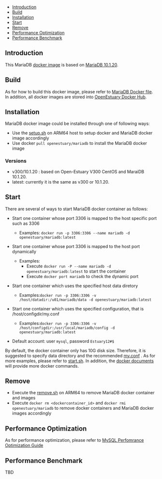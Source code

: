 * [Introduction](#1)
* [Build ](#2)
* [Installation](#3)
* [Start](#4)
* [Remove](#5)
* [Performance Optimization](#6)
* [Performance Benchmark](#7)

## <a name="1">Introduction</a>

This MariaDB [docker image](https://docs.docker.com/) is based on [MariaDB 10.1.20](http://sfo1.mirrors.digitalocean.com/mariadb//mariadb-10.1.21/source/mariadb-10.1.21.tar.gz).


## <a name="2">Build</a>
As for how to build this docker image, please refer to [MariaDB Docker file](https://github.com/open-estuary/dockerfiles/tree/master/mariadb/mariadb).
In addition, all docker images are stored into [OpenEstuary Docker Hub](https://cloud.docker.com/app/openestuary).

## <a name="3">Installation</a>
MariaDB docker image could be installed through one of following ways:  
- Use the [setup.sh](https://github.com/open-estuary/packages/blob/master/docker_apps/mariadb/setup.sh) on ARM64 host to setup docker and MariaDB docker image accordingly
- Use docker `pull openestuary/mariadb` to install the MariaDB docker image  

### Versions 
- v300/10.1.20 : based on Open-Estuary V300 CentOS and MaraiDB 10.1.20.
- latest: currently it is the same as v300 or 10.1.20. 

## <a name="4">Start</a>
There are several of ways to start MariaDB docker container as follows:
- Start one container whose port 3306 is mapped to the host specific port such as 3306
  - Examples: `docker run -p 3306:3306 --name mariadb -d openestuary/mariadb:latest`
- Start one container whose port 3306 is mapped to the host port dynamically
  - Examples:
    - Execute `docker run -P --name mariadb -d openestuary/mariadb:latest` to start the container
    - Execute `docker port mariadb` to check the dynamic port
- Start one container which uses the specified host data diretory 
  - Examples:`docker run -p 3306:3306 -v /host/datadir:/u01/mariadb/data -d openestuary/mariadb:latest`
- Start one container which uses the specified configuration, that is /host/configdir/my.conf
  - Examples:`docker run -p 3306:3306 -v /host/configdir:/usr/local/mariadb/config -d openestuary/mariadb:latest`

- Default account: user `mysql`, password `Estuary12#$`

By default, the docker container only has 10G disk size. Therefore, it is suggested to specify data directory and the recommended [my.conf](https://github.com/open-estuary/packages/blob/master/docker_apps/mariadb/my.conf) . 
As for more examples, please refer to [start.sh](https://github.com/open-estuary/packages/blob/master/docker_apps/mariadb/start.sh).
In addition, the [docker documents](https://docs.docker.com/) will provide more docker commands.

## <a name="5">Remove</a>
- Execute the [remove.sh](https://github.com/open-estuary/packages/blob/master/docker_apps/mariadb/remove.sh) on ARM64 to remove MariaDB docker container and images 
- Execute `docker rm <dockercontainer_id>` and `docker rmi openestuary/mariadb` to remove docker containers and MariaDB docker images accordingly


## <a name="6">Performance Optimization</a>

As for performance optimization, please refer to [MySQL Perfomrance Optimization Guide](https://github.com/sjtuhjh/perfdocs/blob/master/MySQL%E6%80%A7%E8%83%BD%E4%BC%98%E5%8C%96.pdf)


## <a name="7">Performance Benchmark</a>
TBD 
